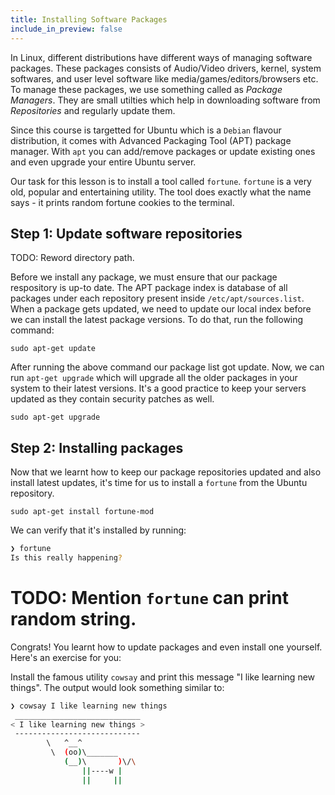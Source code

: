 ```yaml
---
title: Installing Software Packages
include_in_preview: false
---
```


In Linux, different distributions have different ways of managing software packages. These packages consists of Audio/Video drivers, kernel, system softwares, and user level software like media/games/editors/browsers etc. To manage these packages, we use something called as _Package Managers_. They are small utilties which help in downloading software from _Repositories_ and regularly update them.

Since this course is targetted for Ubuntu which is a `Debian` flavour distribution, it comes with Advanced Packaging Tool (APT) package manager. With `apt` you can add/remove packages or update existing ones and even upgrade your entire Ubuntu server.

Our task for this lesson is to install a tool called `fortune`. `fortune` is a very old, popular and entertaining utility. The tool does exactly what the name says - it prints random fortune cookies to the terminal.

## Step 1: Update software repositories

TODO: Reword directory path.

Before we install any package, we must ensure that our package respository is up-to date. The APT package index is database of all packages under each repository present inside `/etc/apt/sources.list`. When a package gets updated, we need to update our local index before we can install the latest package versions. To do that, run the following command:

```
sudo apt-get update
```

After running the above command our package list got update. Now, we can run `apt-get upgrade` which will upgrade all the older packages in your system to their latest versions. It's a good practice to keep your servers updated as they contain security patches as well.

```
sudo apt-get upgrade
```

## Step 2: Installing packages

Now that we learnt how to keep our package repositories updated and also install latest updates, it's time for us to install a `fortune` from the Ubuntu repository.

```
sudo apt-get install fortune-mod
```

We can verify that it's installed by running:

```bash
❯ fortune
Is this really happening?
```

# TODO: Mention `fortune` can print random string.

Congrats! You learnt how to update packages and even install one yourself. Here's an exercise for you:

Install the famous utility `cowsay` and print this message "I like learning new things". The output would look something similar to:

```bash
❯ cowsay I like learning new things
 ____________________________
< I like learning new things >
 ----------------------------
        \   ^__^
         \  (oo)\_______
            (__)\       )\/\
                ||----w |
                ||     ||
```
